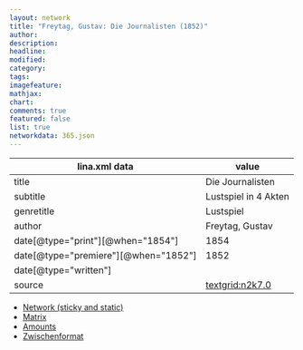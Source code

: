```yaml
---
layout: network
title: "Freytag, Gustav: Die Journalisten (1852)"
author:
description:
headline:
modified:
category:
tags:
imagefeature: 
mathjax: 
chart: 
comments: true
featured: false
list: true
networkdata: 365.json
---
```

lina.xml data  | value
------------- | -------------
title|Die Journalisten
subtitle|Lustspiel in 4 Akten
genretitle|Lustspiel
author|Freytag, Gustav
date[@type="print"][@when="1854"]|1854
date[@type="premiere"][@when="1852"]|1852
date[@type="written"]|
source|[textgrid:n2k7.0](https://textgridlab.org/1.0/tgcrud-public/rest/textgrid:n2k7.0/data)



* [Network (sticky and static)](/network365)
* [Matrix](/matrix365)
* [Amounts](/amount365)
* [Zwischenformat](/lina365 )
